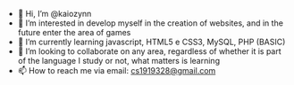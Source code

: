 - 👋 Hi, I’m @kaiozynn
- 👀 I’m interested in develop myself in the creation of websites, and in the future enter the area of games
- 🌱 I’m currently learning javascript, HTML5 e CSS3, MySQL, PHP (BASIC)
- 💞️ I’m looking to collaborate on any area, regardless of whether it is part of the language I study or not, what matters is learning
- 📫 How to reach me via email: cs1919328@gmail.com

<!---
kaiozynn/kaiozynn is a ✨ special ✨ repository because its `README.md` (this file) appears on your GitHub profile.
You can click the Preview link to take a look at your changes.
--->
